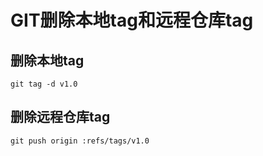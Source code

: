 
# GIT删除本地tag和远程仓库tag

## 删除本地tag

```
git tag -d v1.0
```

## 删除远程仓库tag

```
git push origin :refs/tags/v1.0
```